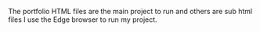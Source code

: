 The portfolio HTML files are the main project to run and others are sub html files
I use the Edge browser to run my project.

